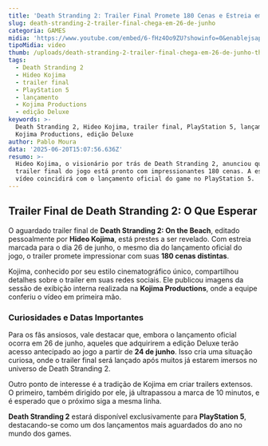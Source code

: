 ```yaml
---
title: 'Death Stranding 2: Trailer Final Promete 180 Cenas e Estreia em 26 de Junho'
slug: death-stranding-2-trailer-final-chega-em-26-de-junho
categoria: GAMES
midia: 'https://www.youtube.com/embed/6-fHz4Oo9ZU?showinfo=0&enablejsapi=1'
tipoMidia: video
thumb: /uploads/death-stranding-2-trailer-final-chega-em-26-de-junho-thumb.png
tags:
  - Death Stranding 2
  - Hideo Kojima
  - trailer final
  - PlayStation 5
  - lançamento
  - Kojima Productions
  - edição Deluxe
keywords: >-
  Death Stranding 2, Hideo Kojima, trailer final, PlayStation 5, lançamento,
  Kojima Productions, edição Deluxe
author: Pablo Moura
data: '2025-06-20T15:07:56.636Z'
resumo: >-
  Hideo Kojima, o visionário por trás de Death Stranding 2, anunciou que o
  trailer final do jogo está pronto com impressionantes 180 cenas. A estreia do
  vídeo coincidirá com o lançamento oficial do game no PlayStation 5.
---
```


## Trailer Final de Death Stranding 2: O Que Esperar

O aguardado trailer final de **Death Stranding 2: On the Beach**, editado pessoalmente por **Hideo Kojima**, está prestes a ser revelado. Com estreia marcada para o dia 26 de junho, o mesmo dia do lançamento oficial do jogo, o trailer promete impressionar com suas **180 cenas distintas**.

Kojima, conhecido por seu estilo cinematográfico único, compartilhou detalhes sobre o trailer em suas redes sociais. Ele publicou imagens da sessão de exibição interna realizada na **Kojima Productions**, onde a equipe conferiu o vídeo em primeira mão.

### Curiosidades e Datas Importantes

Para os fãs ansiosos, vale destacar que, embora o lançamento oficial ocorra em 26 de junho, aqueles que adquirirem a edição Deluxe terão acesso antecipado ao jogo a partir de **24 de junho**. Isso cria uma situação curiosa, onde o trailer final será lançado após muitos já estarem imersos no universo de Death Stranding 2.

Outro ponto de interesse é a tradição de Kojima em criar trailers extensos. O primeiro, também dirigido por ele, já ultrapassou a marca de 10 minutos, e é esperado que o próximo siga a mesma linha.

**Death Stranding 2** estará disponível exclusivamente para **PlayStation 5**, destacando-se como um dos lançamentos mais aguardados do ano no mundo dos games.
